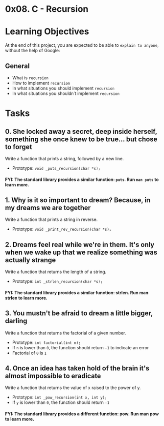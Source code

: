 # 0x08. C - Recursion

# Learning Objectives
At the end of this project, you are expected to be able to `explain to anyone`, without the help of Google:

## General
* What is `recursion`
* How to implement `recursion`
* In what situations you should implement `recursion`
* In what situations you shouldn’t implement `recursion`

# Tasks
## 0. She locked away a secret, deep inside herself, something she once knew to be true... but chose to forget
Write a function that prints a string, followed by a new line.

* Prototype: `void _puts_recursion(char *s);`
#### FYI: The standard library provides a similar function: `puts`. Run `man puts` to learn more.

## 1. Why is it so important to dream? Because, in my dreams we are together

Write a function that prints a string in reverse.

* Prototype: `void _print_rev_recursion(char *s);`

## 2. Dreams feel real while we're in them. It's only when we wake up that we realize something was actually strange

Write a function that returns the length of a string.

* Prototype: `int _strlen_recursion(char *s);`
#### FYI: The standard library provides a similar function: strlen. Run man strlen to learn more.

## 3. You mustn't be afraid to dream a little bigger, darling

Write a function that returns the factorial of a given number.

* Prototype: `int factorial(int n);`
* If `n` is lower than `0`, the function should return `-1` to indicate an error
* Factorial of `0` is `1`

## 4. Once an idea has taken hold of the brain it's almost impossible to eradicate

Write a function that returns the value of x raised to the power of y.

* Prototype: `int _pow_recursion(int x, int y);`
* If `y` is lower than `0`, the function should return `-1`

#### FYI: The standard library provides a different function: pow. Run man pow to learn more.